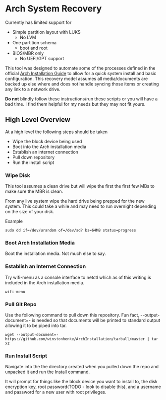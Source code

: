 # Arch System Recovery

Currently has limited support for

* Simple partition layout with LUKS
  * No LVM
* One partition schema
  * boot and root
* BIOS/MBR only
  * No UEFI/GPT support

This tool was designed to automate some of the processes defined in the official [Arch Installation Guide](https://wiki.archlinux.org/index.php/Installation_guide) to allow for a quick system install and basic configuration. This recovery model assumes all media/documents are backed up else where and does not handle syncing those items or creating any link to a network drive.

**Do not** blindly follow these instructions/run these scripts or you will have a bad time. I find them helpful for my needs but they may not fit yours.

## High Level Overview

At a high level the following steps should be taken

* Wipe the block device being used
* Boot into the Arch installation media
* Establish an internet connection
* Pull down repository
* Run the install script

### Wipe Disk

This tool assumes a clean drive but will wipe the first the first few MBs to make sure the MBR is clean.

From any live system wipe the hard drive being prepped for the new system. This could take a while and may need to run overnight depending on the size of your disk.

Example

```plain text
sudo dd if=/dev/urandom of=/dev/sd? bs=64MB status=progress
```

### Boot Arch Installation Media

Boot the installation media. Not much else to say.

### Establish an Internet Connection

Try wifi-menu as a console interface to netctl which as of this writing is included in the Arch installation media.

```plain text
wifi-menu
```

### Pull Git Repo

Use the following command to pull down this repository. Fun fact, --output-document=- is needed so that documents will be printed to standard output allowing it to be piped into tar.

```plain text
wget --output-document=- https://github.com/winstonhenke/ArchInstallation/tarball/master | tar xz
```

### Run Install Script

Navigate into the the directory created when you pulled down the repo and unpacked it and run the Install command.

It will prompt for things like the block device you want to install to, the disk encryption key, root password(TODO - look to disable this), and a username and password for a new user with root privileges.
